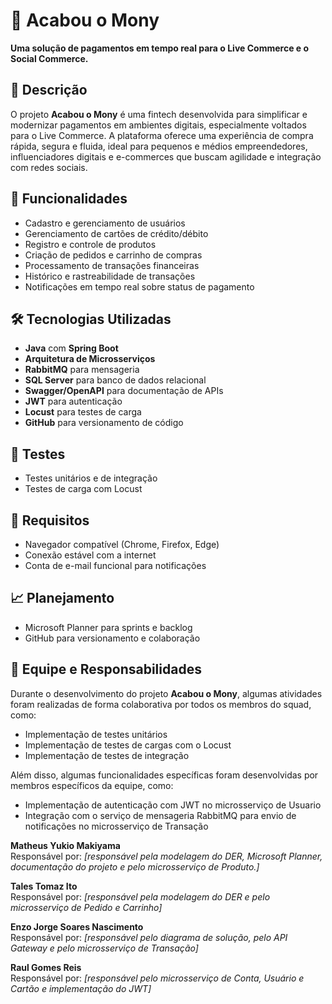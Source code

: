 # 💸 Acabou o Mony

**Uma solução de pagamentos em tempo real para o Live Commerce e o Social Commerce.**

## 📖 Descrição

O projeto **Acabou o Mony** é uma fintech desenvolvida para simplificar e modernizar pagamentos em ambientes digitais,
especialmente voltados para o Live Commerce. A plataforma oferece uma experiência de compra rápida, segura e fluida,
ideal para pequenos e médios empreendedores, influenciadores digitais e e-commerces que buscam agilidade e integração com redes sociais.

## 🚀 Funcionalidades

- Cadastro e gerenciamento de usuários
- Gerenciamento de cartões de crédito/débito
- Registro e controle de produtos
- Criação de pedidos e carrinho de compras
- Processamento de transações financeiras
- Histórico e rastreabilidade de transações
- Notificações em tempo real sobre status de pagamento

## 🛠️ Tecnologias Utilizadas

- **Java** com **Spring Boot**
- **Arquitetura de Microsserviços**
- **RabbitMQ** para mensageria
- **SQL Server** para banco de dados relacional
- **Swagger/OpenAPI** para documentação de APIs
- **JWT** para autenticação
- **Locust** para testes de carga
- **GitHub** para versionamento de código

## 🧪 Testes

- Testes unitários e de integração
- Testes de carga com Locust

## 📌 Requisitos

- Navegador compatível (Chrome, Firefox, Edge)
- Conexão estável com a internet
- Conta de e-mail funcional para notificações

## 📈 Planejamento

- Microsoft Planner para sprints e backlog
- GitHub para versionamento e colaboração

## 👥 Equipe e Responsabilidades


Durante o desenvolvimento do projeto **Acabou o Mony**, algumas atividades foram realizadas de forma colaborativa por todos os membros do squad, como:

- Implementação de testes unitários
- Implementação de testes de cargas com o Locust
- Implementação de testes de integração

Além disso, algumas funcionalidades específicas foram desenvolvidas por membros específicos da equipe, como:

- Implementação de autenticação com JWT no microsserviço de Usuario
- Integração com o serviço de mensageria RabbitMQ para envio de notificações no microsserviço de Transação


**Matheus Yukio Makiyama**  
Responsável por: _[responsável pela modelagem do DER, Microsoft Planner, documentação do projeto e pelo microsserviço de Produto.]_

**Tales Tomaz Ito**  
Responsável por: _[responsável pela modelagem do DER e pelo microsserviço de Pedido e Carrinho]_

**Enzo Jorge Soares Nascimento**  
Responsável por: _[responsável pelo diagrama de solução, pelo API Gateway e pelo microsserviço de Transação]_

**Raul Gomes Reis**  
Responsável por: _[responsável pelo microsserviço de Conta, Usuário e Cartão e implementação do JWT]_


